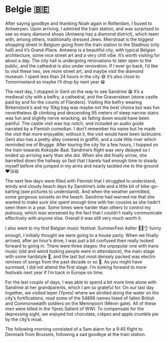 # Belgie 🇧🇪

After saying goodbye and thanking Noah again in Rotterdam, I bused to Antwerpen. Upon arriving, I admired the train station, and was surprised to see so many diamond shops (Antwerp has a diamond district), which teem with, among others, traditionally dressed Jews. Meirstraat is the biggest shopping street in Belgium going from the train station to the Stadhuis (city hall) and it’s Grand-Place.
Antwerp is a beautiful city, with typical Belgian architecture, some nice street art and a very chill vibe. It’s worth visiting for about a day. The city hall is undergoing renovations to later open to the public, and the cathedral is also under renovation. If I ever go back, I’d like to visit these two, see more street art, and maybe visit the diamond museum. I spent less than 24 hours in the city 😅 it’s also close to Tomorrowland so maybe I’ll drop by next year 😁

The next day, I stopped in Gent on the way to see Sandrine 😁 It’s a medieval city with a belfry, a cathedral, and the Gravensteen (stone castle paid by and for the counts of Flanders). Visiting the belfry wearing Birkenstock’s and my 10kg bag was maybe not the best choice but was fun nevertheless 😅 climbing and descending 95 meters of steep narrow stairs was fun and slightly nerve wracking, as falling down would have been painful. The castle visit was top notch, and included an audio guide narrated by a Flemish comedian. I don’t remember his name but he made the visit that more enjoyable; without it, the visit would have been lacklustre. Gent also has a pretty alley covered in graffiti, and a cute little river which reminded me of Brugge. After touring the city for a few hours, I hopped on the train towards Koksijde-Bad. Sandrine’s flight was very delayed so I ended up arriving early than she did. When she did finally arrive, she barrelled down the hallway so fast that I barely had enough time to steady myself before she jumped in my arms and nearly tackled me to the ground ❤️😘😆

The next few days were filled with Flemish that I struggled to understand, windy and cloudy beach days by Sandrine’s side and a little bit of bike-go-karting (see pictures to understand). And when the weather permitted, some gorgeous sunsets on the beach. Sandrine had warned me that she wanted to make sure she spent enough time with her cousins as she hadn’t seen them in a year. Some times were harder than others to control my jealousy, which was worsened by the fact that I couldn’t really communicate effectively with anyone else. Overall it was still very much worth it.

I also went to my first Belgian music festival: SummerFest Aalter 🤘🎶👌 funny enough, I initially thought we were going to a house party. When we finally arrived, after an hour’s drive, I was just a bit confused then really looked forward to going in. There were three stages: the unpopular one with trans music (old and weird looking people were in attendance), the main stage with some hardstyle 🥳, and the last but most densely packed was electro remixes of songs from the past decade or so 🥳. As you might have surmised, I did not attend the first stage. I’m looking forward to more festivals next year if I’m back in Europe on time.

For the last couple of days, I was able to spend a bit more time alone with Sandrine at her grandparents, which I am so grateful for. On our last day together, we visited Ieper (Ypres) where we strolled along the water on the city’s fortifications, read some of the 54896 names listed of fallen British and Commonwealth soldiers on the Meninpoort (Ménin gate). All of these men were killed in the Ypres Salient of WWI. To compensate for the depressing sight, we enjoyed hot chocolate, crêpes and apple crumble pie by the city’s moat.

The following morning consisted of a 5am alarm for a 9:45 flight to Denmark from Brussels, following a sad goodbye at the train station.
